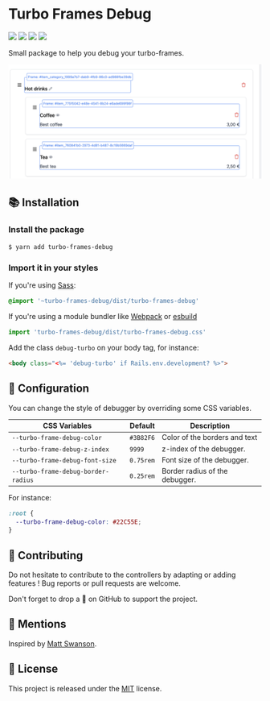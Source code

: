 # Turbo Frames Debug

[![](https://img.shields.io/npm/dt/turbo-frames-debug.svg)](https://www.npmjs.com/package/turbo-frames-debug)
[![](https://img.shields.io/bundlephobia/minzip/turbo-frames-debug.svg)](https://www.npmjs.com/package/turbo-frames-debug)
[![](https://img.shields.io/npm/v/turbo-frames-debug.svg)](https://www.npmjs.com/package/turbo-frames-debug)
[![](https://img.shields.io/github/license/guillaumebriday/turbo-frames-debug.svg)](https://github.com/guillaumebriday/turbo-frames-debug)

Small package to help you debug your turbo-frames.

![](https://raw.githubusercontent.com/guillaumebriday/turbo-frames-debug/main/screenshot.png?token=GHSAT0AAAAAABHKFFWSDBSE23YPHPSITXREYS5Y4VA)

## 📚 Installation

### Install the package

```bash
$ yarn add turbo-frames-debug
```

### Import it in your styles

If you're using [Sass](https://sass-lang.com/):
```sass
@import '~turbo-frames-debug/dist/turbo-frames-debug'
```

If you're using a module bundler like [Webpack](https://webpack.js.org/) or [esbuild](https://github.com/evanw/esbuild)
```js
import 'turbo-frames-debug/dist/turbo-frames-debug.css'
```

Add the class `debug-turbo` on your body tag, for instance:

```html
<body class="<%= 'debug-turbo' if Rails.env.development? %>">
```

## 💅 Configuration

You can change the style of debugger by overriding some CSS variables.

| CSS Variables                       | Default   | Description                    |
|-------------------------------------|-----------|--------------------------------|
| `--turbo-frame-debug-color`         | `#3B82F6` | Color of the borders and text  |
| `--turbo-frame-debug-z-index`       | `9999`    | z-index of the debugger.       |
| `--turbo-frame-debug-font-size`     | `0.75rem` | Font size of the debugger.     |
| `--turbo-frame-debug-border-radius` | `0.25rem` | Border radius of the debugger. |

For instance:

```css
:root {
  --turbo-frame-debug-color: #22C55E;
}
```

## 👷 Contributing

Do not hesitate to contribute to the controllers by adapting or adding features ! Bug reports or pull requests are welcome.

Don't forget to drop a 🌟 on GitHub to support the project.

## 📢 Mentions

Inspired by [Matt Swanson](https://twitter.com/_swanson).

## 📝 License

This project is released under the [MIT](https://opensource.org/licenses/MIT) license.
